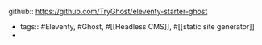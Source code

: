 ---
---

github:: https://github.com/TryGhost/eleventy-starter-ghost

- tags:: #Eleventy, #Ghost, #[[Headless CMS]], #[[static site generator]]
-